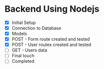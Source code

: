 # Backend Using Nodejs

- [x] Initial Setup
- [x] Connection to Database
- [x] Models
- [x] POST - Form route created and tested
- [x] POST - User routes created and tested
- [ ] GET - Users data
- [ ] Final touch
- [ ] Completed
